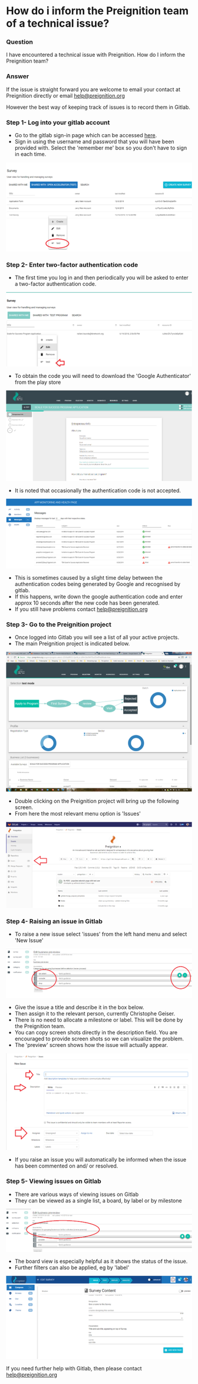 # How do i inform the Preignition team of a technical issue?

### Question 

I have encountered a technical issue with Preignition.  How do I inform the Preignition team?

### Answer

If the issue is straight forward you are welcome to email your contact at Preignition directly or email help@preignition.org

However the best way of keeping track of issues is to record them in Gitlab.

### Step 1-  Log into your gitlab account

* Go to the gitlab sign-in page which can be accessed [here](https://gitlab.furqansoftware.net/users/sign_in).
* Sign in using the username and password that you will have been provided with.  Select the 'remember me' box so you don't have to sign in each time.

![](../.gitbook/assets/image%20%28116%29.png)

### Step 2-  Enter two-factor authentication code

* The first time you log in and then periodically you will be asked to enter a two-factor authentication code.

![](../.gitbook/assets/image%20%28185%29.png)

* To obtain the code you will need to download the 'Google Authenticator' from the play store

![](../.gitbook/assets/image%20%28101%29.png)

* It is noted that occasionally the authentication code is not accepted.

![](../.gitbook/assets/image%20%28158%29.png)

* This is sometimes caused by a slight time delay between the authentication codes being generated by Google and recognised by gitlab.  
* If this happens, write down the google authentication code and enter approx 10 seconds after the new code has been generated. 
* If you still have problems contact help@preignition.org

### Step 3- Go to the Preignition project

* Once logged into Gitlab you will see a list of all your active projects.
* The main Preignition project is indicated below.

![](../.gitbook/assets/image%20%2891%29.png)

* Double clicking on the Preignition project will bring up the following screen.
* From here the most relevant menu option is 'Issues'

![](../.gitbook/assets/image%20%2815%29.png)

### Step 4-  Raising an issue in Gitlab

* To raise a new issue select 'issues' from the left hand menu and select 'New Issue'

![](../.gitbook/assets/image%20%28138%29.png)

* Give the issue a title and describe it in the box below.
* Then assign it to the relevant person, currently Christophe Geiser.
* There is no need to allocate a milestone or label.  This will be done by the Preignition team.
* You can copy screen shots directly in the description field.  You are encouraged to provide screen shots so we can visualize the problem.
* The 'preview' screen shows how the issue will actually appear. 

![](../.gitbook/assets/image%20%284%29.png)

* If you raise an issue you will automatically be informed when the issue has been commented on and/ or resolved.

### Step 5- Viewing issues on Gitlab

* There are various ways of viewing issues on Gitlab
* They can be viewed as a single list, a board, by label or by milestone

![](../.gitbook/assets/image%20%28125%29.png)

* The board view is especially helpful as it shows the status of the issue.
* Further filters can also be applied, eg by 'label'

![Example of a issues board being filtered by the TBN label](../.gitbook/assets/image%20%28168%29.png)

  
If you need further help with Gitlab, then please contact help@preignition.org 

